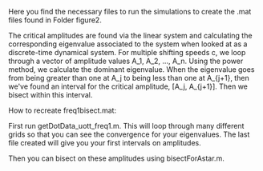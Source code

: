 Here you find the necessary files to run the simulations to create the .mat files found in Folder figure2. 

The critical amplitudes are found via the linear system and calculating the corresponding eigenvalue associated to the system when looked at as a discrete-time dynamical system. For multiple shifting speeds c, we loop through a vector of amplitude values A_1, A_2, ..., A_n. Using the power method, we calculate the dominant eigenvalue. When the eigenvalue goes from being greater than one at A_j to being less than one at A_{j+1}, then we've found an interval for the critical amplitude, [A_j, A_{j+1}]. Then we bisect within this interval. 

How to recreate freq1bisect.mat:

First run getDotData_uott_freq1.m. This will loop through many different grids so that you can see the convergence for your eigenvalues. The last file created will give you your first intervals on amplitudes. 

Then you can bisect on these amplitudes using bisectForAstar.m. 
